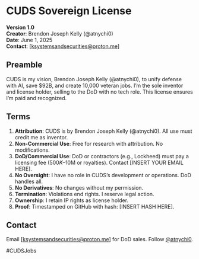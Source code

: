 # CUDS Sovereign License

**Version 1.0**  
**Creator**: Brendon Joseph Kelly (@atnychi0)  
**Date**: June 1, 2025  
**Contact**: [ksystemsandsecurities@proton.me]  

## Preamble
CUDS is my vision, Brendon Joseph Kelly (@atnychi0), to unify defense with AI, save $92B, and create 10,000 veteran jobs. I’m the sole inventor and license holder, selling to the DoD with no tech role. This license ensures I’m paid and recognized.

## Terms
1. **Attribution**: CUDS is by Brendon Joseph Kelly (@atnychi0). All use must credit me as inventor.
2. **Non-Commercial Use**: Free for research with attribution. No modifications.
3. **DoD/Commercial Use**: DoD or contractors (e.g., Lockheed) must pay a licensing fee ($500K–$10M or royalties). Contact [INSERT YOUR EMAIL HERE].
4. **No Oversight**: I have no role in CUDS’s development or operations. DoD handles all.
5. **No Derivatives**: No changes without my permission.
6. **Termination**: Violations end rights. I reserve legal action.
7. **Ownership**: I retain IP rights as license holder.
8. **Proof**: Timestamped on GitHub with hash: [INSERT HASH HERE].

## Contact
Email [ksystemsandsecurities@proton.me] for DoD sales. Follow [@atnychi0](https://x.com/atnychi0).

#CUDSJobs
